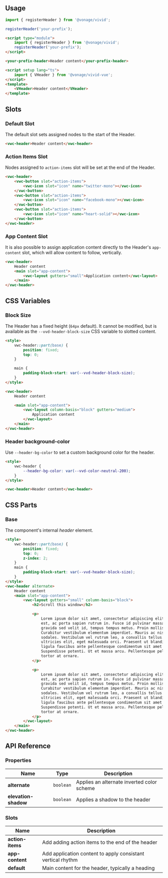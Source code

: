 ## Usage

<vwc-tabs gutters="none">
<vwc-tab label="Web component"></vwc-tab>
<vwc-tab-panel>

```js
import { registerHeader } from '@vonage/vivid';

registerHeader('your-prefix');
```

```html preview full
<script type="module">
	import { registerHeader } from '@vonage/vivid';
	registerHeader('your-prefix');
</script>

<your-prefix-header>Header content</your-prefix-header>
```

</vwc-tab-panel>
<vwc-tab label="Vue"></vwc-tab>
<vwc-tab-panel>

```html
<script setup lang="ts">
	import { VHeader } from '@vonage/vivid-vue';
</script>
<template>
	<VHeader>Header content</VHeader>
</template>
```

</vwc-tab-panel>
</vwc-tabs>

## Slots

### Default Slot

The default slot sets assigned nodes to the start of the Header.

```html preview full
<vwc-header>Header content</vwc-header>
```

### Action Items Slot

Nodes assigned to `action-items` slot will be set at the end of the Header.

```html preview full
<vwc-header>
	<vwc-button slot="action-items">
		<vwc-icon slot="icon" name="twitter-mono"></vwc-icon>
	</vwc-button>
	<vwc-button slot="action-items">
		<vwc-icon slot="icon" name="facebook-mono"></vwc-icon>
	</vwc-button>
	<vwc-button slot="action-items">
		<vwc-icon slot="icon" name="heart-solid"></vwc-icon>
	</vwc-button>
</vwc-header>
```

### App Content Slot

It is also possible to assign application content directly to the Header's `app-content` slot, which will allow content to follow, vertically.

```html preview full
<vwc-header>
	Header content
	<main slot="app-content">
		<vwc-layout gutters="small">Application content</vwc-layout>
	</main>
</vwc-header>
```

## CSS Variables

### Block Size

The Header has a fixed height (`64px` default). It cannot be modified, but is available as the `--vvd-header-block-size` CSS variable to slotted content.

```html preview full
<style>
	vwc-header::part(base) {
		position: fixed;
		top: 0;
	}

	main {
		padding-block-start: var(--vvd-header-block-size);
	}
</style>

<vwc-header>
	Header content

	<main slot="app-content">
		<vwc-layout column-basis="block" gutters="medium">
			Application content
		</vwc-layout>
	</main>
</vwc-header>
```

### Header background-color

Use `--header-bg-color` to set a custom background color for the header.

```html preview full
<style>
	vwc-header {
		--header-bg-color: var(--vvd-color-neutral-200);
	}
</style>

<vwc-header>Header content</vwc-header>
```

## CSS Parts

### Base

The component's internal _header_ element.

```html preview full 350px
<style>
	vwc-header::part(base) {
		position: fixed;
		top: 0;
		z-index: 2;
	}
	main {
		padding-block-start: var(--vvd-header-block-size);
	}
</style>
<vwc-header alternate>
	Header content
	<main slot="app-content">
		<vwc-layout gutters="small" column-basis="block">
			<h2>Scroll this window</h2>

			<p>
				Lorem ipsum dolor sit amet, consectetur adipiscing elit. In mollis ante
				est, ac porta sapien rutrum in. Fusce id pulvinar massa. In est erat,
				gravida sed velit id, tempus tempus metus. Proin mollis auctor orci.
				Curabitur vestibulum elementum imperdiet. Mauris ac nisl vel nisi auctor
				sodales. Vestibulum vel rutrum leo, a convallis tellus. Aliquam vel
				ultricies elit, eget malesuada orci. Praesent ut blandit nisl. Morbi ut
				ligula faucibus ante pellentesque condimentum sit amet ac dui.
				Suspendisse potenti. Ut et massa arcu. Pellentesque pellentesque id
				tortor at ornare.
			</p>

			<p>
				Lorem ipsum dolor sit amet, consectetur adipiscing elit. In mollis ante
				est, ac porta sapien rutrum in. Fusce id pulvinar massa. In est erat,
				gravida sed velit id, tempus tempus metus. Proin mollis auctor orci.
				Curabitur vestibulum elementum imperdiet. Mauris ac nisl vel nisi auctor
				sodales. Vestibulum vel rutrum leo, a convallis tellus. Aliquam vel
				ultricies elit, eget malesuada orci. Praesent ut blandit nisl. Morbi ut
				ligula faucibus ante pellentesque condimentum sit amet ac dui.
				Suspendisse potenti. Ut et massa arcu. Pellentesque pellentesque id
				tortor at ornare.
			</p>
		</vwc-layout>
	</main>
</vwc-header>
```

## API Reference

### Properties

<div class="table-wrapper">

| Name                 | Type      | Description                                |
| -------------------- | --------- | ------------------------------------------ |
| **alternate**        | `boolean` | Applies an alternate inverted color scheme |
| **elevation-shadow** | `boolean` | Applies a shadow to the header             |

</div>

### Slots

<div class="table-wrapper">

| Name             | Description                                                 |
| ---------------- | ----------------------------------------------------------- |
| **action-items** | Add adding action items to the end of the header            |
| **app-content**  | Add application content to apply consistant vertical rhythm |
| **default**      | Main content for the header, typically a heading            |

</div>
